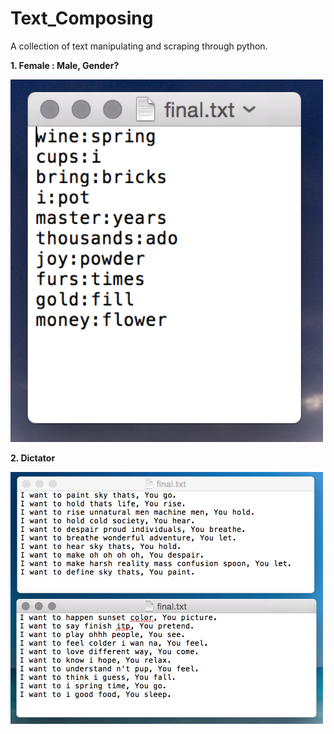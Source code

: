# Text_Composing

A collection of text manipulating and scraping through python.

**1. Female : Male, Gender?**

<img src = "https://github.com/yulicai/Text_Composing/raw/master/Female_Male/mf.png" width = "500">


**2. Dictator**

<img src = "https://github.com/yulicai/Text_Composing/raw/master/images/dictator.png" width = "500">

